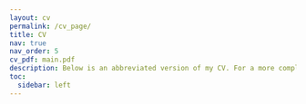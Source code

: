 ```yaml
---
layout: cv
permalink: /cv_page/
title: CV
nav: true
nav_order: 5
cv_pdf: main.pdf
description: Below is an abbreviated version of my CV. For a more complete and informative version, I recommend checking my LinkedIn or the PDF of my CV at the top right of the page.
toc:
  sidebar: left
---
```


